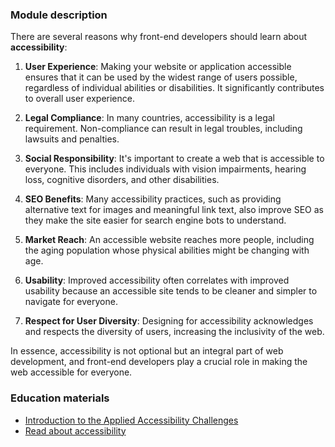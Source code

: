 ### Module description

There are several reasons why front-end developers should learn about **accessibility**:

1. **User Experience**: Making your website or application accessible ensures that it can be used by the widest range of
users possible, regardless of individual abilities or disabilities. It significantly contributes to overall user experience.

2. **Legal Compliance**: In many countries, accessibility is a legal requirement. Non-compliance can result in legal 
troubles, including lawsuits and penalties.

3. **Social Responsibility**: It's important to create a web that is accessible to everyone. This includes individuals 
with vision impairments, hearing loss, cognitive disorders, and other disabilities.

4. **SEO Benefits**: Many accessibility practices, such as providing alternative text for images and meaningful link text, 
also improve SEO as they make the site easier for search engine bots to understand.

5. **Market Reach**: An accessible website reaches more people, including the aging population whose physical abilities 
might be changing with age.

6. **Usability**: Improved accessibility often correlates with improved usability because an accessible site tends to be 
cleaner and simpler to navigate for everyone.

7. **Respect for User Diversity**: Designing for accessibility acknowledges and respects the diversity of users, increasing 
the inclusivity of the web.

In essence, accessibility is not optional but an integral part of web development, and front-end developers play
a crucial role in making the web accessible for everyone.

### Education materials
- [Introduction to the Applied Accessibility Challenges](https://www.freecodecamp.org/learn/responsive-web-design/applied-accessibility/)
- [Read about accessibility](https://web.dev/articles/accessibility)

